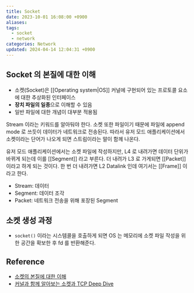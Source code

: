 ```yaml
---
title: Socket
date: 2023-10-01 16:08:00 +0900
aliases: 
tags:
  - socket
  - network
categories: Network
updated: 2024-04-14 12:04:31 +0900
---
```


## Socket 의 본질에 대한 이해

- 소켓(Socket)은 [[Operating system|OS]] 커널에 구현되어 있는 프로토콜 요소에 대한 추상화된 인터페이스
- **장치 파일의 일종**으로 이해할 수 있음
- 일반 파일에 대한 개념이 대부분 적용됨

Stream 이라는 키워드를 알아둬야 한다. 소켓 또한 파일이기 때문에 파일에 append mode 로 쓰듯이 데이터가 네트워크로 전송된다. 따라서 유저 모드 애플리케이션에서 소켓이라는 단어가 나오게 되면 스트림이라는 말이 함께 나온다.

유저 모드 애플리케이션에서는 소켓 파일에 작성하지만, L4 로 내려가면 데이터 단위가 바뀌게 되는데 이를 [[Segment]] 라고 부른다. 더 내려가 L3 로 가게되면 [[Packet]] 이라고 하게 되는 것이다. 한 번 더 내려가면 L2 Datalink 인데 여기서는 [[Frame]] 이라고 한다.

- Stream: 데이터
- Segment: 데이터 조각
- Packet: 네트워크 전송을 위해 포장된 Segment

## 소켓 생성 과정

- `socket()` 이라는 시스템콜을 호출하게 되면 OS 는 메모리에 소켓 파일 작성을 위한 공간을 확보한 후 fd 를 반환해준다.

## Reference

- [소켓의 본질에 대한 이해](https://www.youtube.com/watch?v=3jQ2dBpiqPo)
- [커널과 함께 알아보는 소켓과 TCP Deep Dive](https://brewagebear.github.io/linux-kernel-internal-3/)
